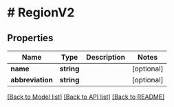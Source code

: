 # # RegionV2

## Properties

Name | Type | Description | Notes
------------ | ------------- | ------------- | -------------
**name** | **string** |  | [optional] 
**abbreviation** | **string** |  | [optional] 

[[Back to Model list]](../../README.md#documentation-for-models) [[Back to API list]](../../README.md#documentation-for-api-endpoints) [[Back to README]](../../README.md)


